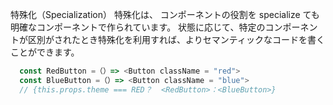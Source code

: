 特殊化（Specialization）
特殊化は、 コンポーネントの役割を specialize ても明確なコンポーネントで作られています。 状態に応じて、特定のコンポーネントが区別がされたとき特殊化を利用すれば、よりセマンティックなコードを書くことができます。

```js
  const RedButton =（）=> <Button className = "red">
  const BlueButton =（）=> <Button className = "blue">
  // {this.props.theme === RED？  <RedButton>：<BlueButton>}
```

